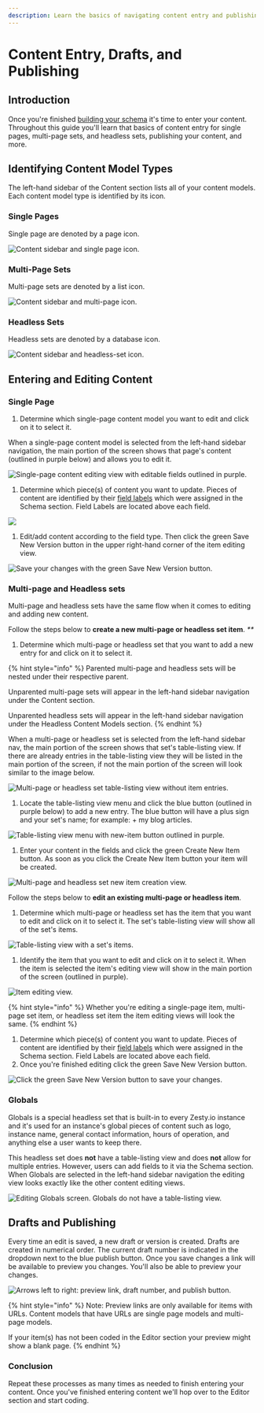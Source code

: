 ```yaml
---
description: Learn the basics of navigating content entry and publishing.
---
```


# Content Entry, Drafts, and Publishing

## Introduction

Once you're finished [building your schema](building-the-schema-and-selecting-fields.md) it's time to enter your content. Throughout this guide you'll learn that basics of content entry for single pages, multi-page sets, and headless sets, publishing your content, and more.

## Identifying Content Model Types

The left-hand sidebar of the Content section lists all of your content models. Each content model type is identified by its icon.

### Single Pages

Single page are denoted by a page icon.

![Content sidebar and single page icon.](../.gitbook/assets/01-content-sidebar-single-page-icon.png)

### Multi-Page Sets

Multi-page sets are denoted by a list icon.

![Content sidebar and multi-page icon.](../.gitbook/assets/01-content-sidebar-multi-page-icon.png)

### Headless Sets

Headless sets are denoted by a database icon.

![Content sidebar and headless-set icon.](../.gitbook/assets/01-content-sidebar-headless-set-icon.png)

## Entering and Editing Content

### Single Page

1. Determine which single-page content model you want to edit and click on it to select it. 

When a single-page content model is selected from the left-hand sidebar navigation, the main portion of the screen shows that page's content \(outlined in purple below\) and allows you to edit it.

![Single-page content editing view with editable fields outlined in purple.](../.gitbook/assets/03-single-page-editing-view.png)

1. Determine which piece\(s\) of content you want to update. Pieces of content are identified by their [field labels](https://zesty.org/services/manager-ui/schema/adding-fields#label-v-reference-name) which were assigned in the Schema section. Field Labels are located above each field.

![](../.gitbook/assets/field-labels.png)

1. Edit/add content according to the field type. Then click the green Save New Version button in the upper right-hand corner of the item editing view.

![Save your changes with the green Save New Version button.](../.gitbook/assets/single-page-editing-view-save-button.png)

### Multi-page and Headless sets

Multi-page and headless sets have the same flow when it comes to editing and adding new content.

Follow the steps below to **create a new multi-page or headless set item**. _\*\*_

1. Determine which multi-page or headless set that you want to add a new entry for and click on it to select it. 

{% hint style="info" %}
Parented multi-page and headless sets will be nested under their respective parent.

Unparented multi-page sets will appear in the left-hand sidebar navigation under the Content section.

Unparented headless sets will appear in the left-hand sidebar navigation under the Headless Content Models section.
{% endhint %}

When a multi-page or headless set is selected from the left-hand sidebar nav, the main portion of the screen shows that set's table-listing view. If there are already entries in the table-listing view they will be listed in the main portion of the screen, if not the main portion of the screen will look similar to the image below.

![Multi-page or headless set table-listing view without item entries.](../.gitbook/assets/01-table-listing-view.png)

1. Locate the table-listing view menu and click the blue button \(outlined in purple below\) to add a new entry. The blue button will have a plus sign and your set's name; for example: + my blog articles.

![Table-listing view menu with new-item button outlined in purple.](../.gitbook/assets/02-table-listing-view-menu.png)

1. Enter your content in the fields and click the green Create New Item button. As soon as you click the Create New Item button your item will be created.  

![Multi-page and headless set new item creation view.](../.gitbook/assets/04-table-listing-new-item-creation.png)

Follow the steps below to **edit an existing multi-page or headless item**.

1. Determine which multi-page or headless set has the item that you want to edit and click on it to select it. The set's table-listing view will show all of the set's items. 

![Table-listing view with a set&apos;s items.](../.gitbook/assets/table-listing-view-with-entries.png)

1. Identify the item that you want to edit and click on it to select it. When the item is selected the item's editing view will show in the main portion of the screen \(outlined in purple\). 

![Item editing view.](../.gitbook/assets/multi-page-headless-set-editing-item-editing-view.png)

{% hint style="info" %}
Whether you're editing a single-page item, multi-page set item, or headless set item the item editing views will look the same.
{% endhint %}

1. Determine which piece\(s\) of content you want to update. Pieces of content are identified by their [field labels](https://zesty.org/services/manager-ui/schema/adding-fields#label-v-reference-name) which were assigned in the Schema section. Field Labels are located above each field.
2. Once you're finished editing click the green Save New Version button.

![Click the green Save New Version button to save your changes.](../.gitbook/assets/multi-page-headless-set-edit-save.png)

### Globals

Globals is a special headless set that is built-in to every Zesty.io instance and it's used for an instance's global pieces of content such as logo, instance name, general contact information, hours of operation, and anything else a user wants to keep there.

This headless set does **not** have a table-listing view and does **not** allow for multiple entries. However, users can add fields to it via the Schema section. When Globals are selected in the left-hand sidebar navigation the editing view looks exactly like the other content editing views.

![Editing Globals screen. Globals do not have a table-listing view. ](../.gitbook/assets/00-special-headless-set-globals%20%281%29.png)

## Drafts and Publishing

Every time an edit is saved, a new draft or version is created. Drafts are created in numerical order. The current draft number is indicated in the dropdown next to the blue publish button. Once you save changes a link will be available to preview you changes. You'll also be able to preview your changes.

![Arrows left to right: preview link, draft number, and publish button.](../.gitbook/assets/preview-link-draft-number-publish-button.png)

{% hint style="info" %}
Note: Preview links are only available for items with URLs. Content models that have URLs are single page models and multi-page models.

If your item\(s\) has not been coded in the Editor section your preview might show a blank page.
{% endhint %}

### Conclusion

Repeat these processes as many times as needed to finish entering your content. Once you've finished entering content we'll hop over to the Editor section and start coding.

